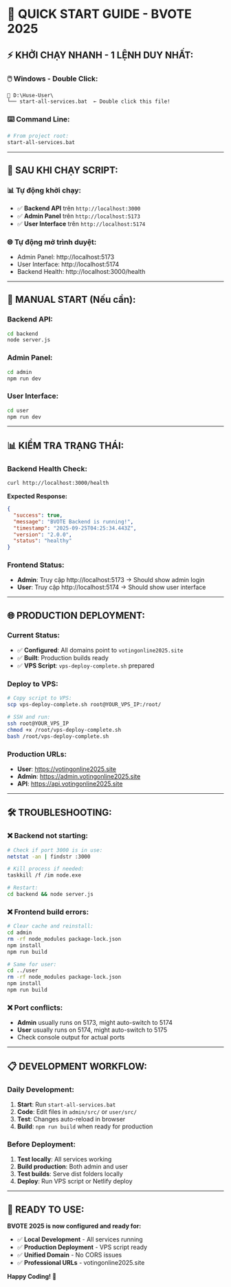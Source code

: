 # 🚀 QUICK START GUIDE - BVOTE 2025

## ⚡ **KHỞI CHẠY NHANH - 1 LỆNH DUY NHẤT:**

### **🖱️ Windows - Double Click:**
```
📁 D:\Huse-User\
└── start-all-services.bat  ← Double click this file!
```

### **⌨️ Command Line:**
```bash
# From project root:
start-all-services.bat
```

---

## 🎯 **SAU KHI CHẠY SCRIPT:**

### **📊 Tự động khởi chạy:**
- ✅ **Backend API** trên `http://localhost:3000`
- ✅ **Admin Panel** trên `http://localhost:5173`
- ✅ **User Interface** trên `http://localhost:5174`

### **🌐 Tự động mở trình duyệt:**
- Admin Panel: http://localhost:5173
- User Interface: http://localhost:5174
- Backend Health: http://localhost:3000/health

---

## 🔧 **MANUAL START (Nếu cần):**

### **Backend API:**
```bash
cd backend
node server.js
```

### **Admin Panel:**
```bash
cd admin
npm run dev
```

### **User Interface:**
```bash
cd user
npm run dev
```

---

## 📊 **KIỂM TRA TRẠNG THÁI:**

### **Backend Health Check:**
```bash
curl http://localhost:3000/health
```
**Expected Response:**
```json
{
  "success": true,
  "message": "BVOTE Backend is running!",
  "timestamp": "2025-09-25T04:25:34.443Z",
  "version": "2.0.0",
  "status": "healthy"
}
```

### **Frontend Status:**
- **Admin**: Truy cập http://localhost:5173 → Should show admin login
- **User**: Truy cập http://localhost:5174 → Should show user interface

---

## 🌐 **PRODUCTION DEPLOYMENT:**

### **Current Status:**
- ✅ **Configured**: All domains point to `votingonline2025.site`
- ✅ **Built**: Production builds ready
- ✅ **VPS Script**: `vps-deploy-complete.sh` prepared

### **Deploy to VPS:**
```bash
# Copy script to VPS:
scp vps-deploy-complete.sh root@YOUR_VPS_IP:/root/

# SSH and run:
ssh root@YOUR_VPS_IP
chmod +x /root/vps-deploy-complete.sh
bash /root/vps-deploy-complete.sh
```

### **Production URLs:**
- **User**: https://votingonline2025.site
- **Admin**: https://admin.votingonline2025.site
- **API**: https://api.votingonline2025.site

---

## 🛠️ **TROUBLESHOOTING:**

### **❌ Backend not starting:**
```bash
# Check if port 3000 is in use:
netstat -an | findstr :3000

# Kill process if needed:
taskkill /f /im node.exe

# Restart:
cd backend && node server.js
```

### **❌ Frontend build errors:**
```bash
# Clear cache and reinstall:
cd admin
rm -rf node_modules package-lock.json
npm install
npm run build

# Same for user:
cd ../user
rm -rf node_modules package-lock.json
npm install
npm run build
```

### **❌ Port conflicts:**
- **Admin** usually runs on 5173, might auto-switch to 5174
- **User** usually runs on 5174, might auto-switch to 5175
- Check console output for actual ports

---

## 📋 **DEVELOPMENT WORKFLOW:**

### **Daily Development:**
1. **Start**: Run `start-all-services.bat`
2. **Code**: Edit files in `admin/src/` or `user/src/`
3. **Test**: Changes auto-reload in browser
4. **Build**: `npm run build` when ready for production

### **Before Deployment:**
1. **Test locally**: All services working
2. **Build production**: Both admin and user
3. **Test builds**: Serve dist folders locally
4. **Deploy**: Run VPS script or Netlify deploy

---

## 🎊 **READY TO USE:**

**BVOTE 2025 is now configured and ready for:**
- ✅ **Local Development** - All services running
- ✅ **Production Deployment** - VPS script ready
- ✅ **Unified Domain** - No CORS issues
- ✅ **Professional URLs** - votingonline2025.site

**Happy Coding! 🎉**
